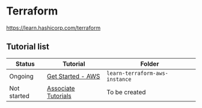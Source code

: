 # Terraform
https://learn.hashicorp.com/terraform

## Tutorial list

| Status | Tutorial | Folder |
|--------|----------|--------|
| Ongoing | [Get Started - AWS](https://learn.hashicorp.com/collections/terraform/aws-get-started) | `learn-terraform-aws-instance` |
| Not started | [Associate Tutorials](https://learn.hashicorp.com/collections/terraform/certification-associate-tutorials) | To be created |
